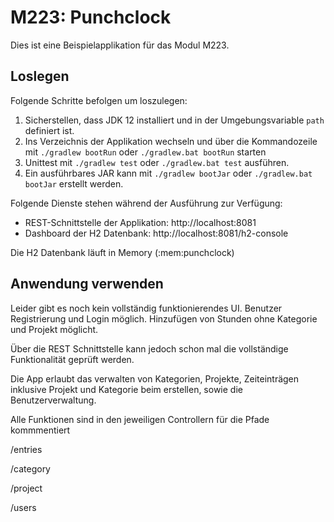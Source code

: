 # M223: Punchclock
Dies ist eine Beispielapplikation für das Modul M223.

## Loslegen
Folgende Schritte befolgen um loszulegen:
1. Sicherstellen, dass JDK 12 installiert und in der Umgebungsvariable `path` definiert ist.
1. Ins Verzeichnis der Applikation wechseln und über die Kommandozeile mit `./gradlew bootRun` oder `./gradlew.bat bootRun` starten
1. Unittest mit `./gradlew test` oder `./gradlew.bat test` ausführen.
1. Ein ausführbares JAR kann mit `./gradlew bootJar` oder `./gradlew.bat bootJar` erstellt werden.

Folgende Dienste stehen während der Ausführung zur Verfügung:
- REST-Schnittstelle der Applikation: http://localhost:8081
- Dashboard der H2 Datenbank: http://localhost:8081/h2-console

Die H2 Datenbank läuft in Memory (:mem:punchclock)

## Anwendung verwenden

Leider gibt es noch kein vollständig funktionierendes UI. 
Benutzer Registrierung und Login möglich.
Hinzufügen von Stunden ohne Kategorie und Projekt möglicht.

Über die REST Schnittstelle kann jedoch schon mal die vollständige Funktionalität geprüft werden.

Die App erlaubt das verwalten von Kategorien, Projekte, Zeiteinträgen inklusive Projekt und Kategorie beim erstellen, sowie die Benutzerverwaltung.

Alle Funktionen sind in den jeweiligen Controllern für die Pfade kommmentiert

/entries

/category

/project

/users



